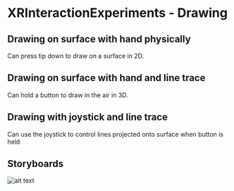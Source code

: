 # XRInteractionExperiments - Drawing

## Drawing on surface with hand physically

Can press tip down to draw on a surface in 2D.

## Drawing on surface with hand and line trace

Can hold a button to draw in the air in 3D.

## Drawing with joystick and line trace

Can use the joystick to control lines projected onto surface when button is held

## Storyboards

![alt text](https://github.com/nathankeyt/XRInteractionExperiments/blob/main/IMG_5118.png)
